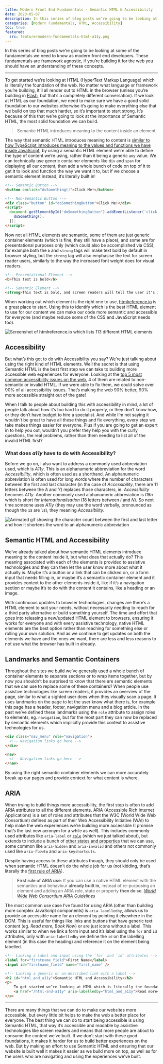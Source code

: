 ```yaml
---
title: Modern Front End Fundamentals - Semantic HTML & Accessibility
date: 2023-05-07
description: In this series of blog posts we’re going to be looking at some of the fundamentals we need to know as modern front end developers. These fundamentals are framework agnostic, if you’re building it for the web you should have an understanding of these concepts. To get started we’re looking at HTML which is literally the foundation of the web.
categories: [Modern Fundamentals, HTML, Accessibility]
toc: true
featured:
  src: feature/modern-fundamentals-html-a11y.png
---
```


In this series of blog posts we’re going to be looking at some of the fundamentals we need to know as modern front end developers. These fundamentals are framework agnostic, if you’re building it for the web you should have an understanding of these concepts.

---

To get started we’re looking at HTML (HyperText Markup Language) which is literally the foundation of the web. No matter what language or framework you’re building, it’ll all render out to HTML in the browser (unless you’re building in [Flash](https://developer.mozilla.org/en-US/docs/Glossary/Adobe_Flash), but that’s a completely different conversation). If we look at HTML as our foundation, we need to make sure we have a good solid foundation to our websites otherwise it’s going to make everything else that we build on top that much harder, so it’s important to start strong. It’s because of this that we’re going to look at the importance of Semantic HTML, the most solid foundation we can build.

> Semantic HTML introduces meaning to the content inside an element
> 

The way that semantic HTML introduces meaning to content is [similar to how TypeScript introduces meaning to the values and functions we have inside JavaScript](https://medium.com/@mandy.michael/understanding-why-semantic-html-is-important-as-told-by-typescript-bd71ad41e6c4), by using a semantic HTML element we’re able to define the type of content we’re using, rather than it being a generic `any` value. We can technically use generic container elements like `div` and `span` for displaying all our content, then add a whole bunch of code on top of it to get it to look and function the way we want it to, but if we choose a semantic element instead, it’s literally built in!

```html
<!-- Semantic Button -->
<button onclick="doSomething()">Click Me!</button>

<!-- Non-Semantic Button -->
<div class="button" id="doSomethingButton">Click Me!</div>
<script>
  document.getElementById('doSomethingButton').addEventListener('click', () => {
    doSomething();
  });
</script>
```

Now not all HTML elements are semantic, some of them are just generic container elements (which is fine, they still have a place), and some are for presentational purposes only (which could also be accomplished via CSS), for example both the `b` and `strong` tags will make text bold by default in browser styling, but the `strong` tag will also emphasise the text for screen reader users, similarly to the way the increased font weight does for visual readers.

```html
<!-- Presentational Element -->
<b>This text is bold</b>

<!-- Semantic Element -->
<strong>This text is bold, and screen readers will tell the user it's important</strong>

```

When working out which element is the right one to use, [htmlreference.io](http://htmlreference.io/) is a great place to start. Using this to identify which is the best HTML element to use for our content we can make our code more semantic and accessible for everyone (and maybe reduce some of the CSS and JavaScript needs too).

![Screenshot of htmlreference.io which lists 113 different HTML elements](/img/dev/modern-fundamentals/htmlreference.png "htmlreference.io is a great list of the different HTML elements and their uses, including visual examples and links to further documentation")



## Accessibility

But what’s this got to do with Accessibility you say? We’re just talking about using the right kind of HTML elements. Well the secret is that using Semantic HTML is the best first step we can take to building more accessible web experiences for everyone. Looking at the [top 5 most common accessibility issues on the web](https://blog.pope.tech/2020/12/01/how-to-fix-the-5-most-common-accessibility-errors/), 4 of them are related to non-semantic or invalid HTML. If we were able to fix them, we could solve over 90% of all accessibility issues. That’s making the web 90% better, 90% more accessible straight out of the gate!

When I talk to people about building this with accessibility in mind, a lot of people talk about how it’s too hard to do it properly, or they don’t know how, or they don’t have budget to hire a specialist. And while I’m not saying it wouldn’t be great to have all these things and fix everything, every step we take makes things easier for everyone. Plus if you are going to get an expert in to help you out, wouldn’t you prefer they help you with the curly questions, the real problems, rather than them needing to list all of the invalid HTML first?

### What does *a11y* have to do with Accessibility?

Before we go on, I also want to address a commonly used abbreviation used, which is *A11y*. This is an alphanumeric abbreviation for the word *Accessibility*, which is often used as a shorthand. An alphanumeric abbreviation is often used for long words where the number of characters between the first and last character (in the case of *Accessibility*, there are 11 letters between the *A* and *Y*) replaces those characters, ie. *Accessibility* becomes *A11y*. Another commonly used alphanumeric abbreviation is *I18n* which is short for *Internationalisation* (18 letters between *I* and *N*). So next time someone uses *A11y* (they may use the word verbally, pronounced as though the `1`s are `l`s), they meaning *Accessibility*.

![Animated gif showing the character count between the first and last letter and how it shortens the word to an alphanumeric abbreviation](/img/dev/modern-fundamentals/alphanumeric_abbreviations.gif "Accessibility/A11y and Internationalisation/I18n are two commonly used alphanumeric abbreviations")

## Semantic HTML and Accessibility

We’ve already talked about how semantic HTML elements introduce meaning to the content inside it, but what does that actually do? This meaning associated with each of the elements is provided to assistive technologies and they can then let the user know more about what it actually is. Maybe it’s a button or a link that can be clicked on, or a form input that needs filling in, or maybe it’s a semantic container element and it provides context to the other elements inside it, like if it’s a navigation section or maybe it’s to do with the content it contains, like a heading or an image. 

With continuous updates to browser technologies, changes are there’s a HTML element to suit your needs, without necessarily needing to reach for a third party alternative or build something yourself.  The time and effort that goes into releasing a new/updated HTML element to browsers, ensuring it works for everyone and with every assistive technology, native HTML elements are the best option rather than reaching for something else or rolling your own solution. And as we continue to get updates on both the elements we have and the ones we want, there are less and less reasons to not use what the browser has built in already.

## Landmarks and Semantic Containers

Throughout the sites we build we’ve generally used a whole bunch of container elements to separate sections or to wrap items together, but by now you shouldn’t be surprised to know that there are semantic elements that we can use to replace some of these containers? When people use assistive technologies like screen readers, it provides an overview of the page, similar to what a sighted user does when they visually scan a page. It uses landmarks on the page to let the user know what there is, for example this page has a header, footer, navigation menu and a blog article. In the past we’ve defined these landmarks using the `role` attribute to assign roles to elements, eg. `navigation`, but for the most part they can now be replaced by semantic elements which implicitly provide this context to assistive technologies for us.

```html
<div class="nav_menu" role="navigation">
  <!-- Navigation links go here -->
</div>

<nav>
  <!-- Navigation links go here -->
</nav>
```

By using the right semantic container elements we can more accurately break up our pages and provide context for what content is where.

## ARIA

When trying to build things more accessibility, the first step is often to add ARIA attributes to all the different elements. ARIA (Accessible Rich Internet Applications) is a set of roles and attributes that the W3C (World Wide Web Consortium) defined as part of their Web Accessibility Initiative (WAI) to help make the web experiences we’re building more accessible (I promise that’s the last new acronym for a while as well). This includes commonly used attributes like `aria-label` or [`role`](https://developer.mozilla.org/en-US/docs/Web/Accessibility/ARIA/Roles) (which we just talked about), but extends to include a bunch of [other states and properties](https://developer.mozilla.org/en-US/docs/Web/Accessibility/ARIA/Attributes) that we can use, some common like `aria-hidden` and `aria-invalid` and others not commonly used like `aria-flowto` and `aria-keyshortcuts`. 

Despite having access to these attributes though, they should only be used when semantic HTML doesn’t do the whole job for us (not kidding, that’s literally the [first rule of ARIA](https://www.w3.org/TR/using-aria/#rule1)).

> **First rule of ARIA use**: If you can use a native HTML element with the semantics and behaviour **already built in**, instead of re-purposing an element and adding an ARIA role, state or property **then do so**.
<cite>[World Wide Web Consortium ARIA Guidelines](https://www.w3.org/TR/using-aria/#rule1)</cite>

The most common use case I’ve found for using ARIA (other than building more complex JavaScript components) is `aria-labelledby`, allows us to provide an accessible name for an element by pointing it elsewhere in the DOM. This is useful for things like links and buttons that have generic text content (eg. *Read more*, *Book Now*) or are just icons without a label. This works similar to when we link a form input and it’s label using the `for` and `id` attributes, only with `aria-labelledby` we define the `id` on the labelling element (in this case the heading) and reference it on the element being labelled.

```html
<!-- Linking a label and input using the `for` and `id` attributes -->
<label for="firstname_field">First Name</label>
<input id="firstname_field" name="first_name" />

<!-- Linking a generic or un-described link with a label -->
<h2 id="html_and_a11y">Semantic HTML and Accessibility</h2>
<p>
	To get started we’re looking at HTML which is literally the foundation of the web...
	<a href="/html-and-a11y" aria-labelledby="html_and_a11y">Read more</a>
</p>
```

---

There are many things that we can do to make our websites more accessible, but every little bit helps to make the web a better place for everyone. The best thing we can do to start being accessible is using Semantic HTML, that way it’s accessible and readable by assistive technologies like screen readers and means that more people are about to consume the content we’ve built. If we don’t start with these good foundations, it makes it harder for us to build better experiences on the web. But by making an effort to use Semantic HTML and ensuring that our website is built well it makes it easier as we build more on top, as well as for the users who are navigating and using the experiences we’ve built.